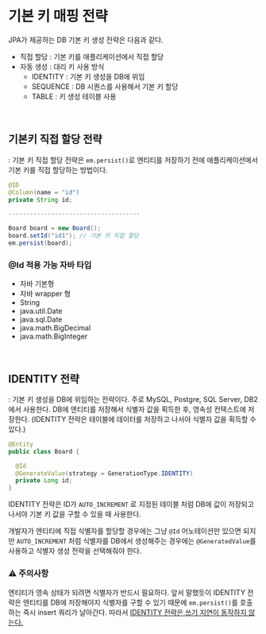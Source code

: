 # 기본 키 매핑 전략

JPA가 제공하는 DB 기본 키 생성 전략은 다음과 같다.

- 직접 할당 : 기본 키를 애플리케이션에서 직접 할당
- 자동 생성 : 대리 키 사용 방식
  - IDENTITY : 기본 키 생성을 DB에 위임
  - SEQUENCE : DB 시퀀스를 사용해서 기본 키 할당
  - TABLE : 키 생성 테이블 사용

<br/>

## 기본키 직접 할당 전략

: 기본 키 직접 할당 전략은 `em.persist()`로 엔티티를 저장하기 전에 애플리케이션에서 기본 키를 직접 할당하는 방법이다.

```java
@ID
@Column(name = "id")
private String id;

-------------------------------------

Board board = new Board();
board.setId("id1"); // 기본 키 직접 할당
em.persist(board);
```

### @Id 적용 가능 자바 타입

- 자바 기본형
- 자바 wrapper 형
- String
- java.util.Date
- java.sql.Date
- java.math.BigDecimal
- java.math.BigInteger

<br/>

## IDENTITY 전략

: 기본 키 생성을 DB에 위임하는 전략이다. 주로 MySQL, Postgre, SQL Server, DB2에서 사용한다.
DB에 엔티티를 저장해서 식별자 값을 획득한 후, 영속성 컨텍스트에 저장한다.
(IDENTITY 전략은 테이블에 데이터를 저장하고 나서야 식별자 값을 획득할 수 있다.)

```java
@Entity
public class Board {

  @Id
  @GenerateValue(strategy = GenerationType.IDENTITY)
  private Long id;
}
```

IDENTITY 전략은 ID가 `AUTO_INCREMENT` 로 지정된 테이블 처럼 DB에 값이 저장되고 나서야 기본 키 값을 구할 수 있을 때 사용한다.

개발자가 엔티티에 직접 식별자를 할당할 경우에는 그냥 `@Id` 어노테이션만 있으면 되지만 `AUTO_INCREMENT` 처럼 식별자를 DB에서 생성해주는 경우에는 `@GeneratedValue`를 사용하고 식별자 생성 전략을 선택해줘야 한다.

### ⚠️ 주의사항

엔티티가 영속 상태가 되려면 식별자가 반드시 필요하다. 앞서 말했듯이 IDENTITY 전략은 엔티티를 DB에 저장해야지 식별자를 구할 수 있기 때문에 `em.persist()`를 호출하는 즉시 insert 쿼리가 날아간다. 따라서 <u>IDENTITY 전략은 쓰기 지연이 동작하지 않는다.</u>

